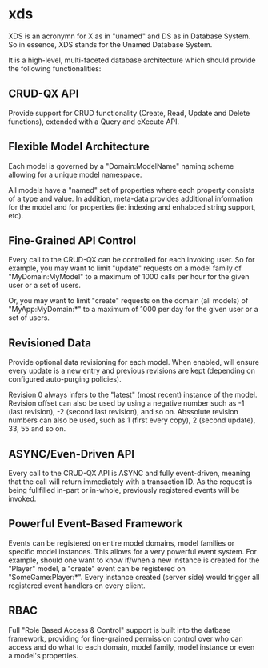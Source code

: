 # xds
XDS is an acronymn for X as in "unamed" and DS as in Database System. So in essence, XDS stands for the Unamed Database System.

It is a high-level, multi-faceted database architecture which should provide the following functionalities:

CRUD-QX API
-----------------------------------------------------------------------------------------------------------
Provide support for CRUD functionality (Create, Read, Update and Delete functions), extended with a
Query and eXecute API.

Flexible Model Architecture
-----------------------------------------------------------------------------------------------------------
Each model is governed by a "Domain:ModelName" naming scheme allowing for a unique model namespace.

All models have a "named" set of properties where each property consists of a type and value. In addition,
meta-data provides additional information for the model and for properties (ie: indexing and enhabced string
support, etc).

Fine-Grained API Control
-----------------------------------------------------------------------------------------------------------
Every call to the CRUD-QX can be controlled for each invoking user. So for example, you may want to limit
"update" requests on a model family of "MyDomain:MyModel" to a maximum of 1000 calls per hour for the
given user or a set of users.

Or, you may want to limit "create" requests on the domain (all models) of "MyApp:MyDomain:\*" to a maximum
of 1000 per day for the given user or a set of users.

Revisioned Data
-----------------------------------------------------------------------------------------------------------
Provide optional data revisioning for each model. When enabled, will ensure every update is a new entry
and previous revisions are kept (depending on configured auto-purging policies).

Revision 0 always infers to the "latest" (most recent) instance of the model. Revision offset can also be 
used by using a negative number such as -1 (last revision), -2 (second last revision), and so on. Abssolute 
revision numbers can also be used, such as 1 (first every copy), 2 (second update), 33, 55 and so on.

ASYNC/Even-Driven API
-----------------------------------------------------------------------------------------------------------
Every call to the CRUD-QX API is ASYNC and fully event-driven, meaning that the call will return immediately
with a transaction ID. As the request is being fullfilled in-part or in-whole, previously registered events
will be invoked.

Powerful Event-Based Framework
-----------------------------------------------------------------------------------------------------------
Events can be registered on entire model domains, model families or specific model instances. This allows
for a very powerful event system. For example, should one want to know if/when a new instance is created
for the "Player" model, a "create" event can be registered on "SomeGame:Player:\*". Every instance created
(server side) would trigger all registered event handlers on every client.

RBAC
-----------------------------------------------------------------------------------------------------------
Full "Role Based Access & Control" support is built into the datbase framework, providing for fine-grained
permission control over who can access and do what to each domain, model family, model instance or even
a model's properties.

